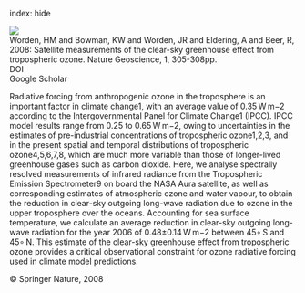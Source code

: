 index: hide

<div class="Citation">
    <div class="Citation-thumb CitationThumb-linked"  data-href="https://doi.org/10.1038/ngeo182">
      <img src="https://static.claimspace.cloud/climate-study-static/refs/thumbs/8/Worden_et_al_2008-thumb.png" />
    </div>

  <div class="Citation-body">
    <div class="Citation-text">Worden, HM and Bowman, KW and Worden, JR and Eldering, A and Beer, R, 2008: Satellite measurements of the clear-sky greenhouse effect from tropospheric ozone. <span class="Article-journal">Nature Geoscience, </span><span class="Article-volume">1, </span>305-308pp.</div>
    <div class="Citation-links">
      <div class="CitationLink" data-href="https://doi.org/10.1038/ngeo182">
        <div class="CitationLink-icon CitationLink-Doi"></div>
        <div class="CitationLink-text">DOI</div>
      </div>
      <div class="CitationLink" data-href="https://scholar.google.com/scholar?q=10.1038/ngeo182">
        <div class="CitationLink-icon CitationLink-Scholar"></div>
        <div class="CitationLink-text">Google Scholar</div>
      </div>
    </div>
  </div>
</div>

Radiative forcing from anthropogenic ozone in the troposphere is an important factor in climate change1, with an average value of 0.35 W m−2 according to the Intergovernmental Panel for Climate Change1 (IPCC). IPCC model results range from 0.25 to 0.65 W m−2, owing to uncertainties in the estimates of pre-industrial concentrations of tropospheric ozone1,2,3, and in the present spatial and temporal distributions of tropospheric ozone4,5,6,7,8, which are much more variable than those of longer-lived greenhouse gases such as carbon dioxide. Here, we analyse spectrally resolved measurements of infrared radiance from the Tropospheric Emission Spectrometer9 on board the NASA Aura satellite, as well as corresponding estimates of atmospheric ozone and water vapour, to obtain the reduction in clear-sky outgoing long-wave radiation due to ozone in the upper troposphere over the oceans. Accounting for sea surface temperature, we calculate an average reduction in clear-sky outgoing long-wave radiation for the year 2006 of 0.48±0.14 W m−2 between 45∘ S and 45∘ N. This estimate of the clear-sky greenhouse effect from tropospheric ozone provides a critical observational constraint for ozone radiative forcing used in climate model predictions.

<div class="Citation-copy">
&copy; Springer Nature, 2008
</div>